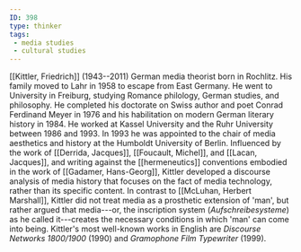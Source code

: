 ```yaml
---
ID: 398
type: thinker
tags: 
 - media studies
 - cultural studies
---
```


[[Kittler, Friedrich]]
(1943--2011) German media theorist born in Rochlitz. His family moved to
Lahr in 1958 to escape from East Germany. He went to University in
Freiburg, studying Romance philology, German studies, and philosophy. He
completed his doctorate on Swiss author and poet Conrad Ferdinand Meyer
in 1976 and his habilitation on modern German literary history in 1984.
He worked at Kassel University and the Ruhr University between 1986 and
1993. In 1993 he was appointed to the chair of media aesthetics and
history at the Humboldt University of Berlin. Influenced by the work of
[[Derrida, Jacques]], [[Foucault, Michel]], and [[Lacan, Jacques]], and writing against
the [[hermeneutics]]
conventions embodied in the work of [[Gadamer, Hans-Georg]], Kittler developed
a discourse analysis of media history that focuses on the fact of media
technology, rather than its specific content. In contrast to [[McLuhan, Herbert Marshall]], Kittler did not
treat media as a prosthetic extension of 'man', but rather argued that
media---or, the inscription system (*Aufschreibesysteme*) as he called
it---creates the necessary conditions in which 'man' can come into
being. Kittler's most well-known works in English are *Discourse Networks 1800/1900* (1990) and *Gramophone Film Typewriter* (1999).
